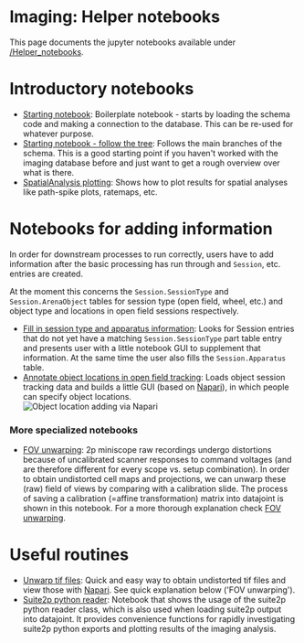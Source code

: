 # Imaging: Helper notebooks

This page documents the jupyter notebooks available under [/Helper_notebooks](https://github.com/kavli-ntnu/dj-moser-imaging/blob/master/Helper_notebooks).

# Introductory notebooks
- [Starting notebook](https://github.com/kavli-ntnu/dj-moser-imaging/blob/master/Helper_notebooks/Starting%20notebook.ipynb): Boilerplate notebook - starts by loading the schema code and making a connection to the database. This can be re-used for whatever purpose. 
- [Starting notebook - follow the tree](https://github.com/kavli-ntnu/dj-moser-imaging/blob/master/Helper_notebooks/Starting%20notebook-%20follow%20the%20tree.ipynb): Follows the main branches of the schema. This is a good starting point if you haven't worked with the imaging database before and just want to get a rough overview over what is there.
- [SpatialAnalysis plotting](https://github.com/kavli-ntnu/dj-moser-imaging/blob/master/Helper_notebooks/SpatialAnalysis%20plotting.ipynb): Shows how to plot results for spatial analyses like path-spike plots, ratemaps, etc. 

# Notebooks for adding information 
In order for downstream processes to run correctly, users have to add information after the basic processing has run through and `Session`, etc. entries are created. 

At the moment this concerns the `Session.SessionType` and `Session.ArenaObject` tables for session type (open field, wheel, etc.) and object type and locations in open field sessions respectively.

- [Fill in session type and apparatus information](https://github.com/kavli-ntnu/dj-moser-imaging/blob/master/Helper_notebooks/Insert%20Session%20Type.ipynb): Looks for Session entries that do not yet have a matching `Session.SessionType` part table entry and presents user with a little notebook GUI to supplement that information. At the same time the user also fills the `Session.Apparatus` table. 
- [Annotate object locations in open field tracking](https://github.com/kavli-ntnu/dj-moser-imaging/blob/master/Helper_notebooks/Enter%20object%20locations%20Napari.ipynb): Loads object session tracking data and builds a little GUI (based on [Napari](https://napari.org/)), in which people can specify object locations.  
![Object location adding via Napari](https://github.com/kavli-ntnu/dj-moser-imaging/blob/master/wiki_files/Napari_object_locations.png)

### More specialized notebooks
- [FOV unwarping](https://github.com/kavli-ntnu/dj-moser-imaging/blob/master/Helper_notebooks/Insert%20FOV%20unwarping.ipynb): 2p miniscope raw recordings undergo distortions because of uncalibrated scanner responses to command voltages (and are therefore different for every scope vs. setup combination). In order to obtain undistorted cell maps and projections, we can unwarp these (raw) field of views by comparing with a calibration slide. The process of saving a calibration (=affine transformation) matrix into datajoint is shown in this notebook. For a more thorough explanation check [FOV unwarping](https://github.com/kavli-ntnu/dj-moser-imaging/wiki/FOV-unwarping).

# Useful routines 
- [Unwarp tif files](https://github.com/kavli-ntnu/dj-moser-imaging/blob/master/Helper_notebooks/Unwarp%20tiff%20files.ipynb): Quick and easy way to obtain undistorted tif files and view those with [Napari](https://napari.org/). See quick explanation below ('FOV unwarping').
- [Suite2p python reader](https://github.com/kavli-ntnu/dj-moser-imaging/blob/master/Helper_notebooks/suite2py%20reader%20class.ipynb): Notebook that shows the usage of the suite2p python reader class, which is also used when loading suite2p output into datajoint. It provides convenience functions for rapidly investigating suite2p python exports and plotting results of the imaging analysis. 
